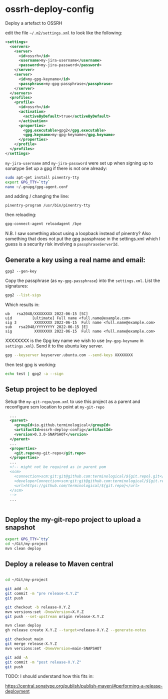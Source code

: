 # ossrh-deploy-config

Deploy a artefact to OSSRH

edit the file `~/.m2/settings.xml` to look like the following:

```XML
<settings>
  <servers>
    <server>
      <id>ossrh</id>
      <username>my-jira-username</username>
      <password>my-jira-password</password>
    </server>
    <server>
      <id>my-gpg-keyname</id>
      <passphrase>my-gpg-passphrase</passphrase>
    </server>
  </servers>
  <profiles>
    <profile>
      <id>ossrh</id>
      <activation>
        <activeByDefault>true</activeByDefault>
      </activation>
      <properties>
        <gpg.executable>gpg2</gpg.executable>
        <gpg.keyname>my-gpg-keyname</gpg.keyname>
      </properties>
    </profile>
  </profiles>
</settings>

```

`my-jira-username` and `my-jira-password` were set up when signing up to sonatype
Set up a gpg if there is not one already:

```BASH
sudo apt-get install pinentry-tty
export GPG_TTY=`tty`
nano ~/.gnupg/gpg-agent.conf
```

and adding / changing the line:

```
pinentry-program /usr/bin/pinentry-tty
```

then reloading:

```BASH
gpg-connect-agent reloadagent /bye
```

N.B. I saw something about using a loopback instead of pinentry?
Also something that does not put the gpg passphrase in the settings.xml which I guess is 
a security risk involving a `passphraseServerId`.

## Generate a key using a real name and email:

```
gpg2 --gen-key

```

Copy the passphrase (as `my-gpg-passphrase`) into the `settings.xml`.
List the signatures:

```BASH
gpg2 --list-sigs
```

Which results in:

```
ub   rsa2048/XXXXXXXX 2022-06-15 [SC]
uid         [ultimate] Full name <full.name@example.com>
sig 3        XXXXXXXX 2022-06-15  Full name <full.name@example.com>
sub   rsa2048/YYYYYYYY 2022-06-15 [E]
sig          XXXXXXXX 2022-06-15  Full name <full.name@example.com>
```

XXXXXXXX is the Gpg key name we wish to use (`my-gpg-keyname` in `settings.xml`). Send it to the ubuntu key server.

```BASH
gpg --keyserver keyserver.ubuntu.com --send-keys XXXXXXXX
```

then test gpg is working:

```BASH
echo test | gpg2 -a --sign
```

## Setup project to be deployed

Setup the `my-git-repo/pom.xml` to use this project as a parent and reconfigure scm location to point at `my-git-repo`

```XML
  ...
  <parent>
    <groupId>io.github.terminological</groupId>
    <artifactId>ossrh-deploy-config</artifactId>
    <version>0.3.0-SNAPSHOT</version>
  </parent>
  ...
  <properties>
    <git.repo>my-git-repo</git.repo>
  </properties>
  ...
  <!-- might not be required as in parent pom
  <scm>
    <connection>scm:git:git@github.com:terminological/${git.repo}.git</connection>
    <developerConnection>scm:git:git@github.com:terminological/${git.repo}.git</developerConnection>
    <url>https://github.com/terminological/${git.repo}</url>
  </scm>
  -->
  ...
  
```
## Deploy the my-git-repo project to upload a snapshot

```BASH
export GPG_TTY=`tty`
cd ~/Git/my-project
mvn clean deploy
```

## Deploy a release to Maven central

```BASH

cd ~/Git/my-project

git add -A
git commit -m "pre release-X.Y.Z"
git push

git checkout -b release-X.Y.Z
mvn versions:set -DnewVersion=X.Y.Z
git push --set-upstream origin release-X.Y.Z

mvn clean deploy
gh release create X.Y.Z --target=release-X.Y.Z --generate-notes

git checkout main
git merge release-X.Y.Z
mvn versions:set -DnewVersion=main-SNAPSHOT

git add -A
git commit -m "post release-X.Y.Z"
git push

```

TODO: I should understand how this fits in:

https://central.sonatype.org/publish/publish-maven/#performing-a-release-deployment
